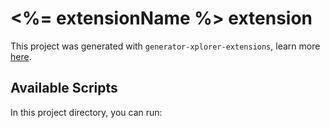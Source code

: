 # <%= extensionName %> extension

This project was generated with `generator-xplorer-extensions`, learn more [here](https://xplorer.space/docs/Extensions/create/).

## Available Scripts

In this project directory, you can run:
